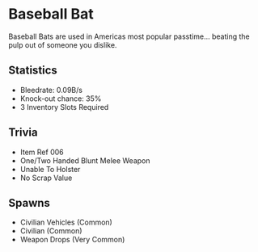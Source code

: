 # Baseball Bat

Baseball Bats are used in Americas most popular passtime... beating the pulp out of someone you dislike.

## Statistics

- Bleedrate: 0.09B/s
- Knock-out chance: 35%
- 3 Inventory Slots Required

## Trivia

- Item Ref 006
- One/Two Handed Blunt Melee Weapon
- Unable To Holster
- No Scrap Value

## Spawns

- Civilian Vehicles (Common)
- Civilian (Common)
- Weapon Drops (Very Common)
